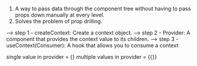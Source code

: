 <!-- It is very easy -->
<!-- Context API -->

1. A way to pass data through the component tree without having to pass props down manually at every level.
2. Solves the problem of prop drilling.

--> step 1 - createContext: Create a context object.
--> step 2 - Provider: A component that provides the context value to its children.
--> step 3 - useContext(Consumer): A hook that allows you to consume a context

<!-- Note -->

single value in provider = {}
multiple values in provider = {{}}
